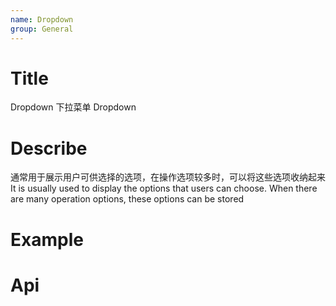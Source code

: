 ```yaml
---
name: Dropdown
group: General
---
```


# Title

Dropdown 下拉菜单
Dropdown

# Describe

通常用于展示用户可供选择的选项，在操作选项较多时，可以将这些选项收纳起来
It is usually used to display the options that users can choose. When there are many operation options, these options can be stored

# Example

<code src="./__example__/001-base.tsx"></code>
<code src="./__example__/002-hover.tsx"></code>
<code src="./__example__/003-position.tsx"></code>

# Api
